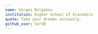 ```yaml
---
name: Sergei Bulgakov
institution: Higher School of Economics
quote: Take your dreams seriously.
github_user: SerVB
---
```

